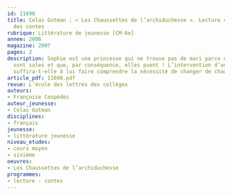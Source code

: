 ```yaml
---
id: 11698
title: Colas Gutman : « Les Chaussettes de l’archiduchesse ». Lecture cursive autour
  des contes
rubrique: Littérature de jeunesse [CM-6e] 
annee: 2006
magazine: 2007
pages: 2
description: Sophie est une princesse qui ne trouve pas de mari parce que ses chaussettes
  sont sales et que, par conséquence, elles puent ! L’intervention d’une sorcière
  suffira-t-elle à lui faire comprendre la nécessité de changer de chaussettes ?
article_pdf: 11698.pdf
revue: L’école des lettres des collèges
auteurs:
- Françoise Cespédès
auteur_jeunesse:
- Colas Gutman
disciplines:
- français
jeunesse:
- littérature jeunesse
niveau_etudes:
- cours moyen
- sixième
oeuvres:
- Les Chaussettes de l’archiduchesse
programmes:
- lecture - contes
---
```

